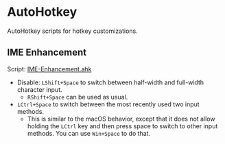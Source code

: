 # AutoHotkey

AutoHotkey scripts for hotkey customizations.

## IME Enhancement

Script: [IME-Enhancement.ahk](IME-Enhancement.ahk)

* Disable: `LShift+Space` to switch between half-width and full-width character input.
   * `RShift+Space` can be used as usual.
* `LCtrl+Space` to switch between the most recently used two input methods.
   * This is similar to the macOS behavior, except that it does not allow holding the `LCtrl` key and then press space to
      switch to other input methods. You can use `Win+Space` to do that.
